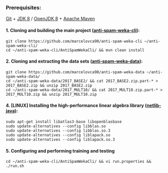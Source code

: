 ### Prerequisites:

[Git](https://git-scm.com/downloads) + [JDK 8](http://www.oracle.com/technetwork/pt/java/javase/downloads/jdk8-downloads-2133151.html) / [OpenJDK 8](http://openjdk.java.net/install/) + [Apache Maven](https://maven.apache.org/download.cgi)

#### 1. Cloning and building the main project ([anti-spam-weka-cli](https://github.com/marcelovca90/anti-spam-weka-cli)):

```
git clone https://github.com/marcelovca90/anti-spam-weka-cli ~/anti-spam-weka-cli/
cd ~/anti-spam-weka-cli/AntiSpamWekaCli/ && mvn clean install
```

#### 2. Cloning and extracting the data sets ([anti-spam-weka-data](https://github.com/marcelovca90/anti-spam-weka-data)):

```
git clone https://github.com/marcelovca90/anti-spam-weka-data ~/anti-spam-weka-data/
cd ~/anti-spam-weka-data/2017_BASE2/ && cat 2017_BASE2.zip.part-* > 2017_BASE2.zip && unzip 2017_BASE2.zip
cd ~/anti-spam-weka-data/2017_MULT10/ && cat 2017_MULT10.zip.part-* > 2017_MULT10.zip && unzip 2017_MULT10.zip
```

#### 4. [LINUX] Installing the high-performance linear algebra library ([netlib-java](https://github.com/fommil/netlib-java)):

```
sudo apt-get install libatlas3-base libopenblasbase
sudo update-alternatives --config libblas.so
sudo update-alternatives --config libblas.so.3
sudo update-alternatives --config liblapack.so
sudo update-alternatives --config liblapack.so.3
```

#### 5. Configuring and performing training and testing

```
cd ~/anti-spam-weka-cli/AntiSpamWekaCli/ && vi run.properties && ./run.sh
```
